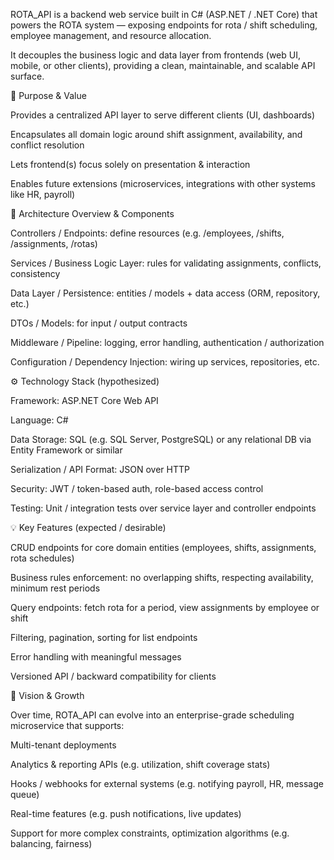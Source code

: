 ROTA_API is a backend web service built in C# (ASP.NET / .NET Core) that powers the ROTA system — exposing endpoints for rota / shift scheduling, employee management, and resource allocation.

It decouples the business logic and data layer from frontends (web UI, mobile, or other clients), providing a clean, maintainable, and scalable API surface.

🎯 Purpose & Value

Provides a centralized API layer to serve different clients (UI, dashboards)

Encapsulates all domain logic around shift assignment, availability, and conflict resolution

Lets frontend(s) focus solely on presentation & interaction

Enables future extensions (microservices, integrations with other systems like HR, payroll)

🧱 Architecture Overview & Components

Controllers / Endpoints: define resources (e.g. /employees, /shifts, /assignments, /rotas)

Services / Business Logic Layer: rules for validating assignments, conflicts, consistency

Data Layer / Persistence: entities / models + data access (ORM, repository, etc.)

DTOs / Models: for input / output contracts

Middleware / Pipeline: logging, error handling, authentication / authorization

Configuration / Dependency Injection: wiring up services, repositories, etc.

⚙️ Technology Stack (hypothesized)

Framework: ASP.NET Core Web API

Language: C#

Data Storage: SQL (e.g. SQL Server, PostgreSQL) or any relational DB via Entity Framework or similar

Serialization / API Format: JSON over HTTP

Security: JWT / token-based auth, role-based access control

Testing: Unit / integration tests over service layer and controller endpoints

💡 Key Features (expected / desirable)

CRUD endpoints for core domain entities (employees, shifts, assignments, rota schedules)

Business rules enforcement: no overlapping shifts, respecting availability, minimum rest periods

Query endpoints: fetch rota for a period, view assignments by employee or shift

Filtering, pagination, sorting for list endpoints

Error handling with meaningful messages

Versioned API / backward compatibility for clients

🚀 Vision & Growth

Over time, ROTA_API can evolve into an enterprise-grade scheduling microservice that supports:

Multi-tenant deployments

Analytics & reporting APIs (e.g. utilization, shift coverage stats)

Hooks / webhooks for external systems (e.g. notifying payroll, HR, message queue)

Real-time features (e.g. push notifications, live updates)

Support for more complex constraints, optimization algorithms (e.g. balancing, fairness)
